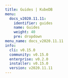 ```yaml
---
title: Guides | KubeDB
menu:
  docs_v2020.11.11:
    identifier: guides
    name: Guides
    weight: 40
    pre: dropdown
menu_name: docs_v2020.11.11
info:
  cli: v0.15.0
  community: v0.15.0
  enterprise: v0.2.0
  installer: v0.15.0
  version: v2020.11.11
---
```


